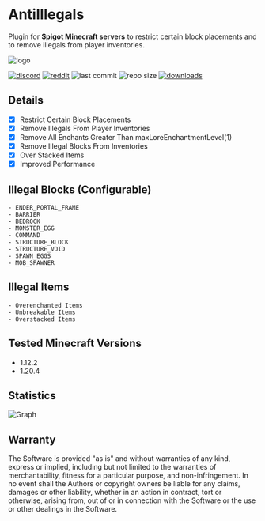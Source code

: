 # AntiIllegals

Plugin for **Spigot Minecraft servers** to restrict certain block placements and to remove illegals from player inventories.

![logo](https://github.com/zeroBzeroT/AntiIllegals/blob/master/logo.jpg?raw=true)

[![discord](https://img.shields.io/discord/895546064260718622?logo=discord)](https://discord.0b0t.org)
[![reddit](https://img.shields.io/reddit/subreddit-subscribers/0b0t)](https://old.reddit.com/r/0b0t/)
![last commit](https://img.shields.io/github/last-commit/zeroBzeroT/AntiIllegals)
![repo size](https://img.shields.io/github/languages/code-size/zeroBzeroT/AntiIllegals.svg?label=repo%20size)
[![downloads](https://img.shields.io/github/downloads/zeroBzeroT/AntiIllegals/total)](https://github.com/zeroBzeroT/AntiIllegals/releases)

## Details

- [x] Restrict Certain Block Placements
- [x] Remove Illegals From Player Inventories
- [x] Remove All Enchants Greater Than maxLoreEnchantmentLevel(1)
- [x] Remove Illegal Blocks From Inventories
- [x] Over Stacked Items
- [x] Improved Performance

## Illegal Blocks (Configurable)
    - ENDER_PORTAL_FRAME
    - BARRIER
    - BEDROCK
    - MONSTER_EGG
    - COMMAND
    - STRUCTURE_BLOCK
    - STRUCTURE_VOID
    - SPAWN_EGGS
    - MOB_SPAWNER

## Illegal Items
    - Overenchanted Items
    - Unbreakable Items
    - Overstacked Items

## Tested Minecraft Versions

- 1.12.2
- 1.20.4

## Statistics

![Graph](https://bstats.org/signatures/bukkit/0b0t_AntiIllegals.svg)

## Warranty

The Software is provided "as is" and without warranties of any kind, express
or implied, including but not limited to the warranties of merchantability,
fitness for a particular purpose, and non-infringement. In no event shall the
Authors or copyright owners be liable for any claims, damages or other
liability, whether in an action in contract, tort or otherwise, arising from,
out of or in connection with the Software or the use or other dealings in the
Software.
